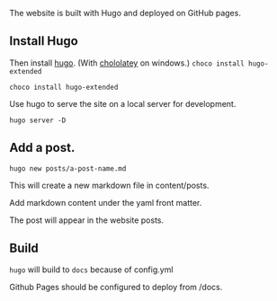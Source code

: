 The website is built with Hugo and deployed on GitHub pages.

## Install Hugo

Then install [hugo](https://gohugo.io/). (With [chololatey](https://chocolatey.org/) on windows.) `choco install hugo-extended`

`choco install hugo-extended`

Use hugo to serve the site on a local server for development.

`hugo server -D`

## Add a post.

`hugo new posts/a-post-name.md`

This will create a new markdown file in content/posts.

Add markdown content under the yaml front matter.

The post will appear in the website posts.

## Build

`hugo` will build to `docs` because of config.yml

Github Pages should be configured to deploy from /docs.